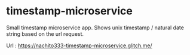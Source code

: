 # timestamp-microservice
Small timestamp microservice app.
Shows unix timestamp / natural date string based on the url request.

Url : https://nachito333-timestamp-microservice.glitch.me/
